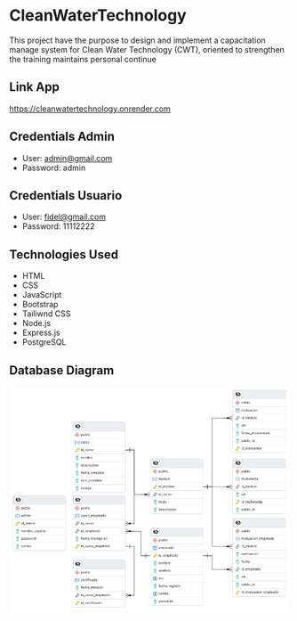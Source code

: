 # CleanWaterTechnology

This project have the purpose to design and implement a capacitation manage system for Clean Water Technology (CWT), oriented to strengthen the training maintains personal continue

## Link App

https://cleanwatertechnology.onrender.com

## Credentials Admin

* User: admin@gmail.com
* Password: admin

## Credentials Usuario

* User: fidel@gmail.com
* Password: 11112222

## Technologies Used

- HTML
- CSS
- JavaScript
- Bootstrap 
- Tailiwnd CSS
- Node.js
- Express.js
- PostgreSQL

## Database Diagram

![ERD Diagram](database/db_postgresql.png)
